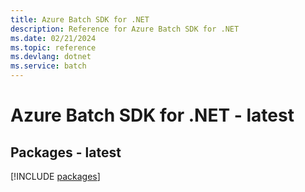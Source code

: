 ```yaml
---
title: Azure Batch SDK for .NET
description: Reference for Azure Batch SDK for .NET
ms.date: 02/21/2024
ms.topic: reference
ms.devlang: dotnet
ms.service: batch
---
```

# Azure Batch SDK for .NET - latest
## Packages - latest
[!INCLUDE [packages](batch-index.md)]